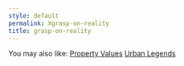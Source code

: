 ```yaml
---
style: default
permalink: Xgrasp-on-reality
title: grasp-on-reality
---
```

You may also like:
[Property Values](http://scp-wiki.net/property-values)
[Urban Legends](http://scp-wiki.net/urban-legends)